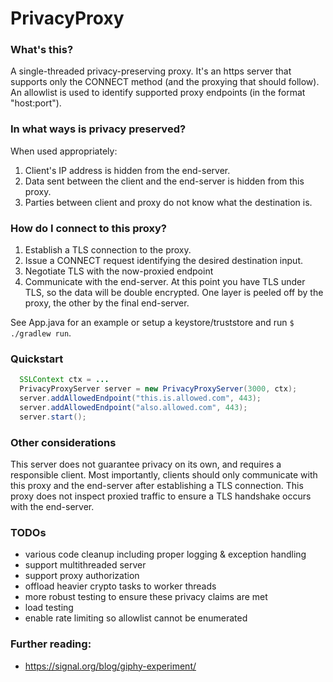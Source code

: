 # PrivacyProxy

### What's this?
A single-threaded privacy-preserving proxy. It's an https server that supports only the CONNECT method (and the proxying that should follow). An allowlist is used to identify supported proxy endpoints (in the format "host:port").

### In what ways is privacy preserved?
When used appropriately:
1. Client's IP address is hidden from the end-server.
2. Data sent between the client and the end-server is hidden from this proxy.
3. Parties between client and proxy do not know what the destination is.

### How do I connect to this proxy?
1. Establish a TLS connection to the proxy.
2. Issue a CONNECT request identifying the desired destination input.
3. Negotiate TLS with the now-proxied endpoint
4. Communicate with the end-server. At this point you have TLS under TLS, so the data will be double encrypted. One layer is peeled off by the proxy, the other by the final end-server.

See App.java for an example or setup a keystore/truststore and run `$ ./gradlew run`.

### Quickstart
```java
  SSLContext ctx = ...
  PrivacyProxyServer server = new PrivacyProxyServer(3000, ctx);
  server.addAllowedEndpoint("this.is.allowed.com", 443);
  server.addAllowedEndpoint("also.allowed.com", 443);
  server.start();
```

### Other considerations
This server does not guarantee privacy on its own, and requires a responsible client. Most importantly, clients should only communicate with this proxy and the end-server after establishing a TLS connection. This proxy does not inspect proxied traffic to ensure a TLS handshake occurs with the end-server.

### TODOs
- various code cleanup including proper logging & exception handling
- support multithreaded server
- support proxy authorization
- offload heavier crypto tasks to worker threads
- more robust testing to ensure these privacy claims are met
- load testing
- enable rate limiting so allowlist cannot be enumerated

### Further reading:
- https://signal.org/blog/giphy-experiment/ 
